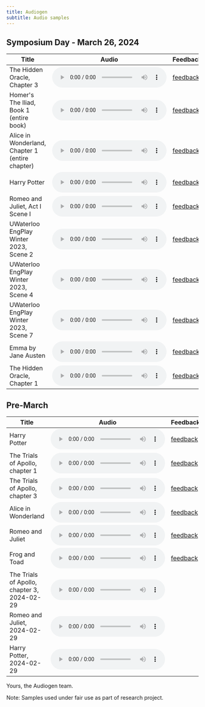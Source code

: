 ```yaml
---
title: Audiogen
subtitle: Audio samples
---
```


## Symposium Day - March 26, 2024

| Title                                           | Audio                                                                                                            | Feedback                                                                                                                                                                           |
| ----------------------------------------------- | ---------------------------------------------------------------------------------------------------------------- | ---------------------------------------------------------------------------------------------------------------------------------------------------------------------------------- |
| The Hidden Oracle, Chapter 3                    | <audio controls src="https://git.uwaterloo.ca/se390/public-audio-samples/-/package_files/2237/download"></audio> | [feedback](https://docs.google.com/forms/d/e/1FAIpQLSdt__Z_WPWggKstExjN0ep3EloXoGGBYN_WL8Cq0MvV-sXaaA/viewform?usp=pp_url&entry.919551825=The+Hidden+Oracle,+Chapter+3)            |
| Homer's The Iliad, Book 1 (entire book)         | <audio controls src="https://git.uwaterloo.ca/se390/public-audio-samples/-/package_files/2235/download"></audio> | [feedback](https://docs.google.com/forms/d/e/1FAIpQLSdt__Z_WPWggKstExjN0ep3EloXoGGBYN_WL8Cq0MvV-sXaaA/viewform?usp=pp_url&entry.919551825=Homer's+The+Iliad,+Book+1)               |
| Alice in Wonderland, Chapter 1 (entire chapter) | <audio controls src="https://git.uwaterloo.ca/se390/public-audio-samples/-/package_files/2244/download"></audio> | [feedback](https://docs.google.com/forms/d/e/1FAIpQLSdt__Z_WPWggKstExjN0ep3EloXoGGBYN_WL8Cq0MvV-sXaaA/viewform?usp=pp_url&entry.919551825=Alice+in+Wonderland)                     |
| Harry Potter                                    | <audio controls src="https://git.uwaterloo.ca/se390/public-audio-samples/-/package_files/2242/download"></audio> | [feedback](https://docs.google.com/forms/d/e/1FAIpQLSdt__Z_WPWggKstExjN0ep3EloXoGGBYN_WL8Cq0MvV-sXaaA/viewform?usp=pp_url&entry.919551825=Harry+Potter)                            |
| Romeo and Juliet, Act I Scene I                 | <audio controls src="https://git.uwaterloo.ca/se390/public-audio-samples/-/package_files/2234/download"></audio> | [feedback](https://docs.google.com/forms/d/e/1FAIpQLSdt__Z_WPWggKstExjN0ep3EloXoGGBYN_WL8Cq0MvV-sXaaA/viewform?usp=pp_url&entry.919551825=Romeo+and+Juliet,+Act+I+Scene+I)         |
| UWaterloo EngPlay Winter 2023, Scene 2          | <audio controls src="https://git.uwaterloo.ca/se390/public-audio-samples/-/package_files/2239/download"></audio> | [feedback](https://docs.google.com/forms/d/e/1FAIpQLSdt__Z_WPWggKstExjN0ep3EloXoGGBYN_WL8Cq0MvV-sXaaA/viewform?usp=pp_url&entry.919551825=UWaterloo+EngPlay+Winter+2023,+Scene+2)  |
| UWaterloo EngPlay Winter 2023, Scene 4          | <audio controls src="https://git.uwaterloo.ca/se390/public-audio-samples/-/package_files/2240/download"></audio> | [feedback](https://docs.google.com/forms/d/e/1FAIpQLSdt__Z_WPWggKstExjN0ep3EloXoGGBYN_WL8Cq0MvV-sXaaA/viewform?usp=pp_url&entry.919551825=UWaterloo+EngPlay,+Winter+2023,+Scene+4) |
| UWaterloo EngPlay Winter 2023, Scene 7          | <audio controls src="https://git.uwaterloo.ca/se390/public-audio-samples/-/package_files/2241/download"></audio> | [feedback](https://docs.google.com/forms/d/e/1FAIpQLSdt__Z_WPWggKstExjN0ep3EloXoGGBYN_WL8Cq0MvV-sXaaA/viewform?usp=pp_url&entry.919551825=UWaterloo+EngPlay,+Winter+2023,+Scene+7) |
| Emma by Jane Austen                             | <audio controls src="https://git.uwaterloo.ca/se390/public-audio-samples/-/package_files/2238/download"></audio> | [feedback](https://docs.google.com/forms/d/e/1FAIpQLSdt__Z_WPWggKstExjN0ep3EloXoGGBYN_WL8Cq0MvV-sXaaA/viewform?usp=pp_url&entry.919551825=Emma)                                    |
| The Hidden Oracle, Chapter 1                    | <audio controls src="https://git.uwaterloo.ca/se390/public-audio-samples/-/package_files/2236/download"></audio> | [feedback](https://docs.google.com/forms/d/e/1FAIpQLSdt__Z_WPWggKstExjN0ep3EloXoGGBYN_WL8Cq0MvV-sXaaA/viewform?usp=pp_url&entry.919551825=The+Hidden+Oracle,+Chapter+1)            |

## Pre-March

| Title                                       | Audio                                                                                                            | Feedback                                                                                                                                                                   |
| ------------------------------------------- | ---------------------------------------------------------------------------------------------------------------- | -------------------------------------------------------------------------------------------------------------------------------------------------------------------------- |
| Harry Potter                                | <audio controls src="samples/harry-potter.wav"></audio>                                                          | [feedback](https://docs.google.com/forms/d/e/1FAIpQLSfrhAaLNMd79FhmFvIJecQAEzbtsiQCji4fCmFkT1jm-H4q0g/viewform?usp=pp_url&entry.919551825=Harry+Potter)                    |
| The Trials of Apollo, chapter 1             | <audio controls src="samples/apollo.wav"></audio>                                                                | [feedback](https://docs.google.com/forms/d/e/1FAIpQLSfrhAaLNMd79FhmFvIJecQAEzbtsiQCji4fCmFkT1jm-H4q0g/viewform?usp=pp_url&entry.919551825=The+Trials+of+Apollo,+chapter+1) |
| The Trials of Apollo, chapter 3             | <audio controls src="https://git.uwaterloo.ca/se390/public-audio-samples/-/package_files/2222/download"></audio> | [feedback](https://docs.google.com/forms/d/e/1FAIpQLSfrhAaLNMd79FhmFvIJecQAEzbtsiQCji4fCmFkT1jm-H4q0g/viewform?usp=pp_url&entry.919551825=The+Trials+of+Apollo,+chapter+3) |
| Alice in Wonderland                         | <audio controls src="samples/alice.wav"></audio>                                                                 | [feedback](https://docs.google.com/forms/d/e/1FAIpQLSfrhAaLNMd79FhmFvIJecQAEzbtsiQCji4fCmFkT1jm-H4q0g/viewform?usp=pp_url&entry.919551825=Alice+in+Wonderland)             |
| Romeo and Juliet                            | <audio controls src="https://git.uwaterloo.ca/se390/public-audio-samples/-/package_files/2221/download"></audio> | [feedback](https://docs.google.com/forms/d/e/1FAIpQLSfrhAaLNMd79FhmFvIJecQAEzbtsiQCji4fCmFkT1jm-H4q0g/viewform?usp=pp_url&entry.919551825=Romeo+and+Juliet)                |
| Frog and Toad                               | <audio controls src="https://git.uwaterloo.ca/se390/public-audio-samples/-/package_files/2223/download"></audio> | [feedback](https://docs.google.com/forms/d/e/1FAIpQLSfrhAaLNMd79FhmFvIJecQAEzbtsiQCji4fCmFkT1jm-H4q0g/viewform?usp=pp_url&entry.919551825=Frog+and+Toad)                   |
| The Trials of Apollo, chapter 3, 2024-02-29 | <audio controls src="https://git.uwaterloo.ca/se390/public-audio-samples/-/package_files/2224/download"></audio> |                                                                                                                                                                            |
| Romeo and Juliet, 2024-02-29                | <audio controls src="https://git.uwaterloo.ca/se390/public-audio-samples/-/package_files/2220/download"></audio> |                                                                                                                                                                            |
| Harry Potter, 2024-02-29                    | <audio controls src="https://git.uwaterloo.ca/se390/public-audio-samples/-/package_files/2225/download"></audio> |

Yours, the Audiogen team.

Note: Samples used under fair use as part of research project.

